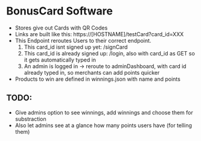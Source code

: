 # BonusCard Software
- Stores give out Cards with QR Codes
- Links are built like this: https://[HOSTNAME]/testCard?card_id=XXX
- This Endpoint reroutes Users to their correct endpoint.
  1.  This card_id isnt signed up yet: /signCard
  2.  This card_id is already signed up: /login, also with card_id as GET so it gets automatically typed in
  3.  An admin is logged in -> reroute to adminDashboard, with card id already typed in, so merchants can add points quicker
- Products to win are defined in winnings.json with name and points
## TODO:
- Give admins option to see winnings, add winnings and choose them for substraction
- Also let admins see at a glance how many points users have (for telling them)
